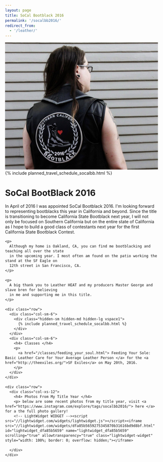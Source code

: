 ```yaml
---
layout: page
title: SoCal Bootblack 2016
permalink: '/socalbb2016/'
redirect_from:
  - '/leather/'
---
```


<div class="row">
  <div class="col-sm-4">
    <img class="img-rounded" src="/images/socalbb/back_patch.jpg"/>
    <div class="hidden-xs vspace1">
      {% include planned_travel_schedule_socalbb.html %}
    </div>
  </div>

  <div class="col-sm-8">
    <h1> SoCal BootBlack 2016</h1>
    <p>
      In April of 2016 I was appointed SoCal Bootblack 2016. I'm looking forward to representing
      bootblacks this year in California and beyond. Since the title is transitioning to become
      California State Bootblack next year, I will not only be focused on Southern California
      but on the entire state of California as I hope to build a good class of contestants next year
      for the first California State Bootblack Contest.
    </p>

    <p>
      Although my home is Oakland, CA, you can find me bootblacking and teaching all over the state
      in the upcoming year. I most often am found on the patio working the stand at the SF Eagle on
      12th street in San Francisco, CA.
    </p>

    <p>
      A big thank you to Leather HEAT and my producers Master George and slave bren for believing
      in me and supporting me in this title.
    </p>

    <div class="row">
      <div class="col-sm-6">
        <div class="hidden-sm hidden-md hidden-lg vspace1">
          {% include planned_travel_schedule_socalbb.html %}
        </div>
      </div>
      <div class="col-sm-6">
        <h4> Classes </h4>
        <p>
          <a href="/classes/feeding_your_soul.html"> Feeding Your Sole: Basic Leather Care for Your Average Leather Person </a> for the <a href="http://theexiles.org/">SF Exiles</a> on May 20th, 2016.
        </p>
      </div>
    </div>

    <div class="row">
      <div class="col-xs-12">
        <h4> Photos From My Title Year </h4>
        <p> below are some recent photos from my title year, visit <a href="https://www.instagram.com/explore/tags/socalbb2016/"> here </a> for a the full photo gallery!
        <!-- LightWidget WIDGET --><script src="//lightwidget.com/widgets/lightwidget.js"></script><iframe src="//lightwidget.com/widgets/dfa85b5659275345870b31616bd9d8bf.html" id="lightwidget_dfa85b5659" name="lightwidget_dfa85b5659"  scrolling="true" allowtransparency="true" class="lightwidget-widget" style="width: 100%; border: 0; overflow: hidden;"></iframe>

      </div>
    </div>
  </div>
</div>